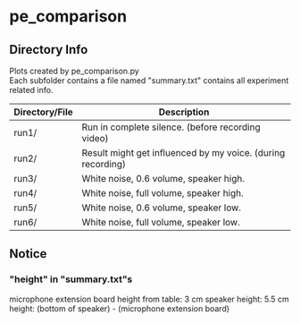 # pe_comparison

## Directory Info

Plots created by pe_comparison.py<br>
Each subfolder contains a file named "summary.txt" contains all experiment related info.<br>

| Directory/File | Description                                                 |
| -------------- | ----------------------------------------------------------- |
| run1/          | Run in complete silence. (before recording video)           |
| run2/          | Result might get influenced by my voice. (during recording) |
| run3/          | White noise, 0.6 volume, speaker high.                      |
| run4/          | White noise, full volume, speaker high.                     |
| run5/          | White noise, 0.6 volume, speaker low.                       |
| run6/          | White noise, full volume, speaker low.                      |

## Notice

### "height" in "summary.txt"s

microphone extension board height from table: 3 cm
speaker height: 5.5 cm
height: (bottom of speaker) - (microphone extension board)
